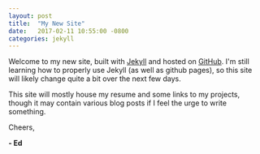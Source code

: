 ```yaml
---
layout: post
title:  "My New Site"
date:   2017-02-11 10:55:00 -0800
categories: jekyll
---
```


Welcome to my new site, built with [Jekyll][jekyll-link] and hosted on [GitHub][github-siterepo]. I'm still learning how to properly use Jekyll (as well as github pages), so this site will likely change quite a bit over the next few days.

This site will mostly house my resume and some links to my projects, though it may contain various blog posts if I feel the urge to write something.

Cheers,

**- Ed**


[jekyll-link]: https://jekyllrb.com
[github-siterepo]: https://github.com/eddibbs/eddibbs.github.io/
